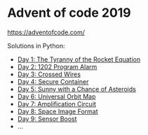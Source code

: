 # Advent of code 2019

https://adventofcode.com/

Solutions in Python:

- [Day 1: The Tyranny of the Rocket Equation](/1/)
- [Day 2: 1202 Program Alarm](/2/)
- [Day 3: Crossed Wires](/3/)
- [Day 4: Secure Container](/4/)
- [Day 5: Sunny with a Chance of Asteroids](/5/)
- [Day 6: Universal Orbit Map](/6/)
- [Day 7: Amplification Circuit](/7/)
- [Day 8: Space Image Format](/8/)
- [Day 9: Sensor Boost](/9/)
- ...
